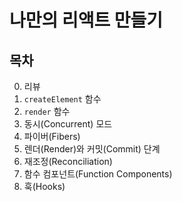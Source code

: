 # 나만의 리액트 만들기

## 목차

0. 리뷰
1. `createElement` 함수
2. `render` 함수
3. 동시(Concurrent) 모드
4. 파이버(Fibers)
5. 렌더(Render)와 커밋(Commit) 단계
6. 재조정(Reconciliation)
7. 함수 컴포넌트(Function Components)
8. 훅(Hooks)
